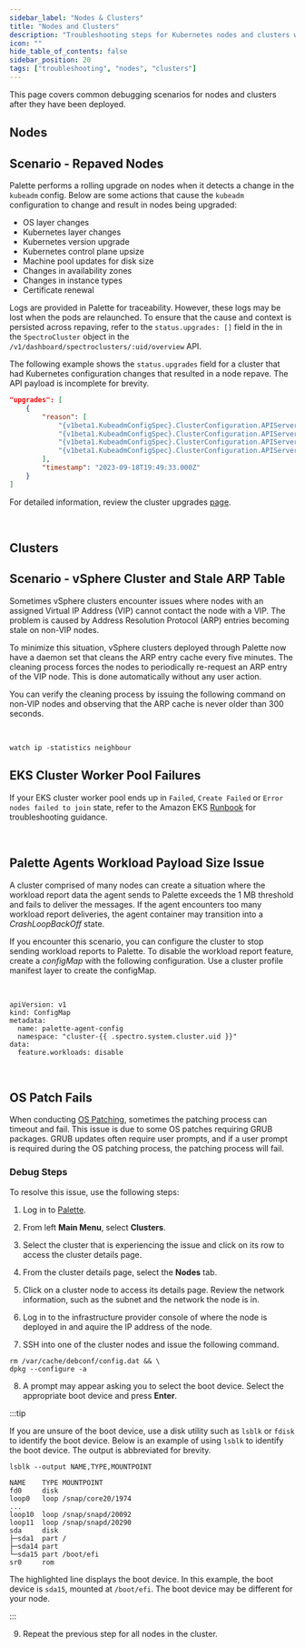 ```yaml
---
sidebar_label: "Nodes & Clusters"
title: "Nodes and Clusters"
description: "Troubleshooting steps for Kubernetes nodes and clusters when managed by Palette."
icon: ""
hide_table_of_contents: false
sidebar_position: 20
tags: ["troubleshooting", "nodes", "clusters"]
---
```


This page covers common debugging scenarios for nodes and clusters after they have been deployed.

## Nodes

## Scenario - Repaved Nodes

Palette performs a rolling upgrade on nodes when it detects a change in the `kubeadm` config. Below are some actions that cause the `kubeadm` configuration to change and result in nodes being upgraded:

* OS layer changes
* Kubernetes layer changes
* Kubernetes version upgrade
* Kubernetes control plane upsize
* Machine pool updates for disk size
* Changes in availability zones
* Changes in instance types
* Certificate renewal

Logs are provided in Palette for traceability. However, these logs may be lost when the pods are relaunched. To ensure that the cause and context is persisted across repaving, refer to the `status.upgrades: []` field in the in the `SpectroCluster` object in the `/v1/dashboard/spectroclusters/:uid/overview` API.

The following example shows the `status.upgrades` field for a cluster that had Kubernetes configuration changes that resulted in a node repave. The API payload is incomplete for brevity.

```json hideClipboard
"upgrades": [
    {
        "reason": [
            "{v1beta1.KubeadmConfigSpec}.ClusterConfiguration.APIServer.ControlPlaneComponent.ExtraArgs[\"oidc-client-id\"] changed from <invalid reflect.Value> to xxxxxxxxxxx",
            "{v1beta1.KubeadmConfigSpec}.ClusterConfiguration.APIServer.ControlPlaneComponent.ExtraArgs[\"oidc-groups-claim\"] changed from <invalid reflect.Value> to groups",
            "{v1beta1.KubeadmConfigSpec}.ClusterConfiguration.APIServer.ControlPlaneComponent.ExtraArgs[\"oidc-issuer-url\"] changed from <invalid reflect.Value> to https://console.spectrocloud.com/v1/oidc/tenant/XXXXXXXXXXXX",
            "{v1beta1.KubeadmConfigSpec}.ClusterConfiguration.APIServer.ControlPlaneComponent.ExtraArgs[\"oidc-username-claim\"] changed from <invalid reflect.Value> to email"
        ],
        "timestamp": "2023-09-18T19:49:33.000Z"
    }
]
```


For detailed information, review the cluster upgrades [page](../clusters/clusters.md).

<br />

## Clusters

## Scenario -  vSphere Cluster and Stale ARP Table

Sometimes vSphere clusters encounter issues where nodes with an assigned Virtual IP Address (VIP) cannot contact the node with a VIP. The problem is caused by Address Resolution Protocol (ARP) entries becoming stale on non-VIP nodes.

To minimize this situation, vSphere clusters deployed through Palette now have a daemon set that cleans the ARP entry cache every five minutes. The cleaning process forces the nodes to periodically re-request an ARP entry of the VIP node. This is done automatically without any user action.

You can verify the cleaning process by issuing the following command on non-VIP nodes and observing that the ARP cache is never older than 300 seconds.

<br />

```shell
watch ip -statistics neighbour
```


## EKS Cluster Worker Pool Failures

If your EKS cluster worker pool ends up in `Failed`, `Create Failed` or `Error nodes failed to join` state, refer to the Amazon EKS [Runbook](https://docs.aws.amazon.com/systems-manager-automation-runbooks/latest/userguide/automation-awssupport-troubleshooteksworkernode.html
) for troubleshooting guidance. 

<br />

## Palette Agents Workload Payload Size Issue


A cluster comprised of many nodes can create a situation where the workload report data the agent sends to Palette exceeds the 1 MB threshold and fails to deliver the messages. If the agent encounters too many workload report deliveries, the agent container may transition into a  *CrashLoopBackOff* state. 

If you encounter this scenario, you can configure the cluster to stop sending workload reports to Palette. To disable the workload report feature, create a *configMap* with the following configuration. Use a cluster profile manifest layer to create the configMap.

<br />

```shell
apiVersion: v1
kind: ConfigMap
metadata:
  name: palette-agent-config
  namespace: "cluster-{{ .spectro.system.cluster.uid }}"
data:
  feature.workloads: disable 
```

<br />


## OS Patch Fails

When conducting [OS Patching](../clusters/cluster-management/os-patching.md), sometimes the patching process can timeout and fail. This issue is due to some OS patches requiring GRUB packages. GRUB updates often require user prompts, and if a user prompt is required during the OS patching process, the patching process will fail.


### Debug Steps

To resolve this issue, use the following steps:

1. Log in to [Palette](https://console.spectrocloud.com/).


2. From left **Main Menu**, select **Clusters**.


3. Select the cluster that is experiencing the issue and click on its row to access the cluster details page.


4. From the cluster details page, select the **Nodes** tab.


5. Click on a cluster node to access its details page. Review the network information, such as the subnet and the network the node is in.


6. Log in to the infrastructure provider console of where the node is deployed in and aquire the IP address of the node.


7. SSH into one of the cluster nodes and issue the following command.

  ```shell
  rm /var/cache/debconf/config.dat && \
  dpkg --configure -a
  ```

8. A prompt may appear asking you to select the boot device. Select the appropriate boot device and press **Enter**.

  :::tip

  If you are unsure of the boot device, use a disk utility such as `lsblk`  or `fdisk` to identify the boot device. Below is an example of using `lsblk` to identify the boot device. The output is abbreviated for brevity.

  ```shell
  lsblk --output NAME,TYPE,MOUNTPOINT
  ```

  ```shell {10} hideClipboard
  NAME    TYPE MOUNTPOINT
  fd0     disk
  loop0   loop /snap/core20/1974
  ...
  loop10  loop /snap/snapd/20092
  loop11  loop /snap/snapd/20290
  sda     disk
  ├─sda1  part /
  ├─sda14 part
  └─sda15 part /boot/efi
  sr0     rom
  ```
  The highlighted line displays the boot device. In this example, the boot device is `sda15`, mounted at `/boot/efi`.
  The boot device may be different for your node.

  :::


9. Repeat the previous step for all nodes in the cluster.


